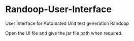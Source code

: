 # Randoop-User-Interface
User Interface for Automated Unit test generation Randoop

Open the UI file and give the jar file path when required.
  
